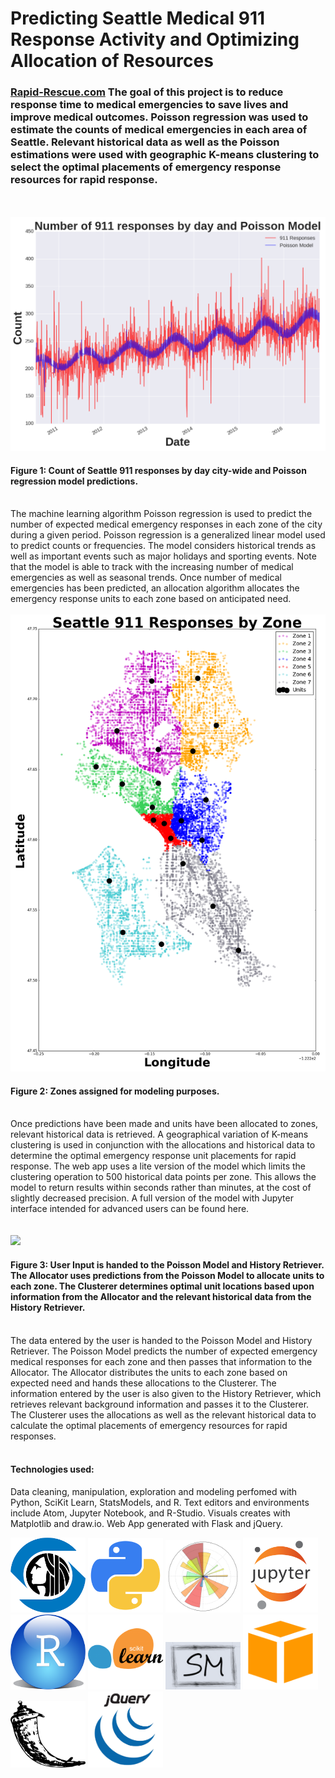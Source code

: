 <h1> Predicting Seattle Medical 911 Response Activity and Optimizing Allocation of Resources </h1>

<h3> <a href="http://rapid-rescue.com/">Rapid-Rescue.com</a>
The goal of this project is to reduce response time to medical emergencies to save lives and improve medical outcomes. Poisson regression was used to estimate the counts of medical emergencies in each area of Seattle. Relevant historical data as well as the Poisson estimations were used with geographic K-means clustering to select the optimal placements of emergency response resources for rapid response. </h3>
<br><br>
<img src="images/data_and_model.png" width="800">
<h4> Figure 1: Count of Seattle 911 responses by day city-wide and Poisson regression model predictions. </h4>
<br>
The machine learning algorithm Poisson regression is used to predict the number of expected medical emergency responses in each zone of the city during a given period. Poisson regression is a generalized linear model used to predict counts or frequencies. The model considers historical trends as well as important events such as major holidays and sporting events. Note that the model is able to track with the increasing number of medical emergencies as well as seasonal trends. Once number of medical emergencies has been predicted, an allocation algorithm allocates the emergency response units to each zone based on anticipated need.
<br><br>
<img src="images/seattle_911_pred.png" width="600">
<h4> Figure 2: Zones assigned for modeling purposes. </h4>
<br>
Once predictions have been made and units have been allocated to zones, relevant historical data is retrieved. A geographical variation of K-means clustering is used in conjunction with the allocations and historical data to determine the optimal emergency response unit placements for rapid response. The web app uses a lite version of the model which limits the clustering operation to 500 historical data points per zone. This allows the model to return results within seconds rather than minutes, at the cost of slightly decreased precision. A full version of the model with Jupyter interface intended for advanced users can be found here.
<br><br><br>
<img src="images/structure.png" width="500">
<h4> Figure 3: User Input is handed to the Poisson Model and History Retriever. The Allocator uses predictions from the Poisson Model to allocate units to each zone. The Clusterer determines optimal unit locations based upon information from the Allocator and the relevant historical data from the History Retriever. </h4>
<br>
The data entered by the user is handed to the Poisson Model and History Retriever. The Poisson Model predicts the number of expected emergency medical responses for each zone and then passes that information to the Allocator. The Allocator distributes the units to each zone based on expected need and hands these allocations to the Clusterer. The information entered by the user is also given to the History Retriever, which retrieves relevant background information and passes it to the Clusterer. The Clusterer uses the allocations as well as the relevant historical data to calculate the optimal placements of emergency resources for rapid responses.
<br><br>
<h4> Technologies used: </h4>
Data cleaning, manipulation, exploration and modeling perfomed with Python, SciKit Learn, StatsModels, and R. Text editors and environments include Atom, Jupyter Notebook, and R-Studio. Visuals creates with Matplotlib and draw.io. Web App generated with Flask and jQuery.
<br>

<img src="images/logos/seattle.png" width="120"> <img src="images/logos/python.png" width="120"> <img src="images/logos/matplotlib.png" width="120"> <img src="images/logos/jupyter.png" width="120"> <img src="images/logos/r.png" width="120">
<img src="images/logos/sklearn.png" width="120"> <img src="images/logos/statsmodels.png" width="120"> <img src="images/logos/aws2.png" width="120"> <img src="images/logos/flask.png" width="120"> <img src="images/logos/jquery.png" width="120">
